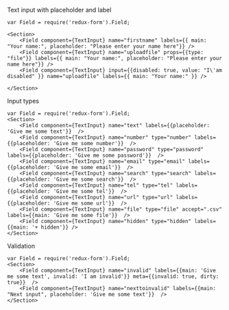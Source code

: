 Text input with placeholder and label

    var Field = require('redux-form').Field;

    <Section>
        <Field component={TextInput} name="firstname" labels={{ main: "Your name:", placeholder: "Please enter your name here"}} />
        <Field component={TextInput} name="uploadfile" props={{type: "file"}} labels={{ main: "Your name:", placeholder: "Please enter your name here"}} />
        <Field component={TextInput} input={{disabled: true, value: "I\'am disabled" }} name="uploadfile" labels={{ main: "Your name:" }} />

    </Section>

Input types

    var Field = require('redux-form').Field;
    <Section>
        <Field component={TextInput} name="text" labels={{placeholder: 'Give me some text'}}  />
        <Field component={TextInput} name="number" type="number" labels={{placeholder: 'Give me some number'}}  />
        <Field component={TextInput} name="password" type="password" labels={{placeholder: 'Give me some password'}}  />
        <Field component={TextInput} name="email" type="email" labels={{placeholder: 'Give me some email'}}  />
        <Field component={TextInput} name="search" type="search" labels={{placeholder: 'Give me some search'}}  />
        <Field component={TextInput} name="tel" type="tel" labels={{placeholder: 'Give me some tel'}}  />
        <Field component={TextInput} name="url" type="url" labels={{placeholder: 'Give me some url'}}  />
        <Field component={TextInput} name="file" type="file" accept=".csv" labels={{main: 'Give me some file'}}  />
        <Field component={TextInput} name="hidden" type="hidden" labels={{main: '+ hidden'}} />
    </Section>


Validation

    var Field = require('redux-form').Field;
    <Section>
        <Field component={TextInput} name="invalid" labels={{main: 'Give me some text', invalid: 'I am invalid'}} meta={{invalid: true, dirty: true}}  />
        <Field component={TextInput} name="nexttoinvalid" labels={{main: "Next input", placeholder: 'Give me some text'}}  />
    </Section>
